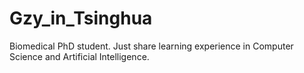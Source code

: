 # Gzy_in_Tsinghua
Biomedical PhD student. Just share learning experience in Computer Science and Artificial Intelligence.
